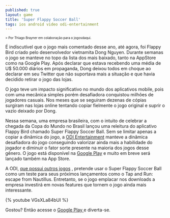 ```yaml
---
published: true
layout: game
title: 'Super Flappy Soccer Ball'
tags: ios android video odi-entertainment
---
```

<span style="font-size: x-small;">> Por Thiago Brayner em colabora&#231;&#227;o para o jogosdaqui.</span>

 </p>
&#201; indiscut&#237;vel que o jogo mais comentado desse ano, at&#233; agora, foi Flappy Bird criado pelo desenvolvedor vietnamita Dong Nguyen. Durante semanas o jogo se manteve no topo da lista dos mais baixado, tanto na AppStore como na Google Play. Ap&#243;s declarar que estava recebendo uma m&#233;dia de U$ 50.000 di&#225;rios em propaganda, Dong deixou todos em choque ao declarar em seu Twitter que n&#227;o suportava mais a situa&#231;&#227;o e que havia decidido retirar o jogo das lojas.</p>
 </p>
O jogo teve um impacto significativo no mundo dos aplicativos mobile, pois com uma mec&#226;nica simples por&#233;m desafiadora conquistou milh&#245;es de jogadores casuais. Nos meses que se seguiram dezenas de c&#243;pias surgiram nas lojas online tentando copiar fielmente o jogo original e suprir o vazio deixado por Dong.</p>
 </p>

 </p>
Nessa semana, uma empresa brasileira, com o intuito de celebrar a chegada da Copa do Mundo no Brasil lan&#231;ou uma releitura do aplicativo Flappy Bird chamado Super Flappy Soccer Ball. Sem se limitar apenas a copiar a din&#226;mica do jogo, a <a href="http://www.odientertainment.com/" target="_blank">ODI Entertainment</a>
 manteve a din&#226;mica desafiadora do jogo conseguindo valorizar ainda mais a habilidade do jogador e diminuir o fator sorte presente na maioria dos jogos desse g&#234;nero. O jogo est&#225; dispon&#237;vel na <a href="https://play.google.com/store/apps/details?id=com.odientertainment.superflappysoccerball" target="_blank">Google Play</a>
 e muito em breve ser&#225; lan&#231;ado  tamb&#233;m na App Store.</p>
 </p>
A ODI, <a href="http://www.odientertainment.com/projetos/" target="_blank">que possui outros jogos</a>
, pretende usar o Super Flappy Soccer Ball como um teste para seus pr&#243;ximos lan&#231;amentos como o Tap and Run: escape from Nautillus. Entretanto, se o jogo emplacar nos downloads a empresa investir&#225; em novas features que tornem o jogo ainda mais interessante.</p>
 </p>
{% youtube VGsXLa84bUI %}
 </p>
Gostou? Ent&#227;o acesse o <a href="https://play.google.com/store/apps/details?id=com.odientertainment.superflappysoccerball" target="_blank">Google Play </a>
e diverta-se.</p>
